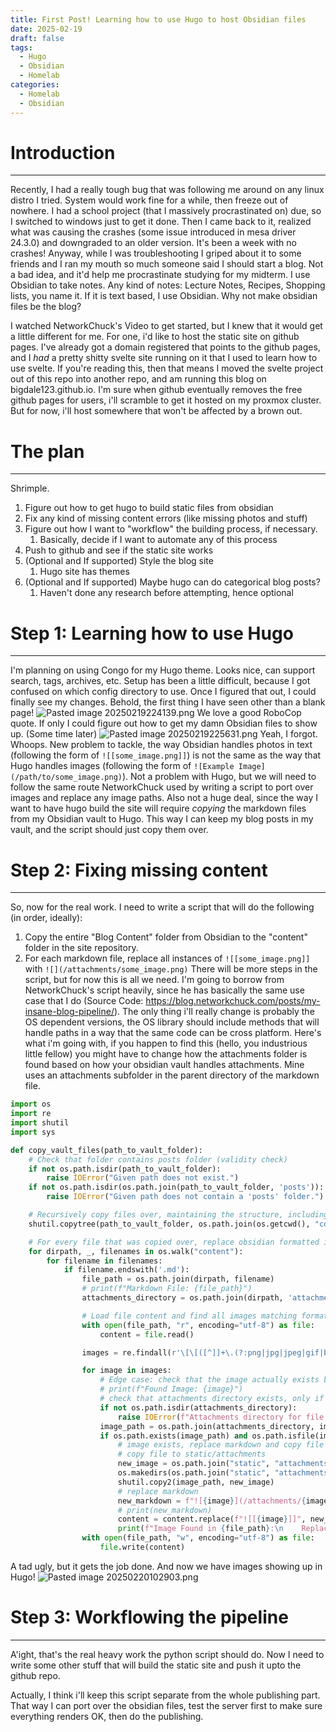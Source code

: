 ```yaml
---
title: First Post! Learning how to use Hugo to host Obsidian files
date: 2025-02-19
draft: false
tags:
  - Hugo
  - Obsidian
  - Homelab
categories:
  - Homelab
  - Obsidian
---
```

# Introduction
***
Recently, I had a really tough bug that was following me around on any linux distro I tried. System would work fine for a while, then freeze out of nowhere. I had a school project (that I massively procrastinated on) due, so I switched to windows just to get it done. Then I came back to it, realized what was causing the crashes (some issue introduced in mesa driver 24.3.0) and downgraded to an older version. It's been a week with no crashes!
Anyway, while I was troubleshooting I griped about it to some friends and I ran my mouth so much someone said I should start a blog. Not a bad idea, and it'd help me procrastinate studying for my midterm. I use Obsidian to take notes. Any kind of notes: Lecture Notes, Recipes, Shopping lists, you name it. If it is text based, I use Obsidian. Why not make obsidian files be the blog?

I watched NetworkChuck's Video to get started, but I knew that it would get a little different for me. For one, i'd like to host the static site on github pages. I've already got a domain registered that points to the github pages, and I *had* a pretty shitty svelte site running on it that I used to learn how to use svelte. If you're reading this, then that means I moved the svelte project out of this repo into another repo, and am running this blog on bigdale123.github.io. I'm sure when github eventually removes the free github pages for users, i'll scramble to get it hosted on my proxmox cluster. But for now, i'll host somewhere that won't be affected by a brown out.

# The plan
***
Shrimple.
1. Figure out how to get hugo to build static files from obsidian
2. Fix any kind of missing content errors (like missing photos and stuff)
3. Figure out how I want to "workflow" the building process, if necessary.
	1. Basically, decide if I want to automate any of this process
4. Push to github and see if the static site works
5. (Optional and If supported) Style the blog site
	1. Hugo site has themes
6. (Optional and If supported) Maybe hugo can do categorical blog posts?
	1. Haven't done any research before attempting, hence optional

# Step 1: Learning how to use Hugo
***
I'm planning on using Congo for my Hugo theme. Looks nice, can support search, tags, archives, etc. Setup has been a little difficult, because I got confused on which config directory to use. Once I figured that out, I could finally see my changes. Behold, the first thing I have seen other than a blank page!
![Pasted image 20250219224139.png](/attachments/Pasted%20image%2020250219224139.png)
We love a good RoboCop quote. If only I could figure out how to get my damn Obsidian files to show up.
(Some time later)
![Pasted image 20250219225631.png](/attachments/Pasted%20image%2020250219225631.png)
Yeah, I forgot. Whoops. 
New problem to tackle, the way Obsidian handles photos in text (following the form of `![[some_image.png]]`) is not the same as the way that Hugo handles images (following the form of `![Example Image](/path/to/some_image.png)`). Not a problem with Hugo, but we will need to follow the same route NetworkChuck used by writing a script to port over images and replace any image paths. Also not a huge deal, since the way I want to have hugo build the site will require *copying* the markdown files from my Obsidian vault to Hugo. This way I can keep my blog posts in my vault, and the script should just copy them over.

# Step 2: Fixing missing content
***
So, now for the real work. I need to write a script that will do the following (in order, ideally):
1. Copy the entire "Blog Content" folder from Obsidian to the "content" folder in the site repository.
2. For each markdown file, replace all instances of `![[some_image.png]]` with `![](/attachments/some_image.png)`
There will be more steps in the script, but for now this is all we need. I'm going to borrow from NetworkChuck's script heavily, since he has basically the same use case that I do (Source Code: https://blog.networkchuck.com/posts/my-insane-blog-pipeline/). The only thing i'll really change is probably the OS dependent versions, the OS library should include methods that will handle paths in a way that the same code can be cross platform. Here's what i'm going with, if you happen to find this (hello, you industrious little fellow) you might have to change how the attachments folder is found based on how your obsidian vault handles attachments. Mine uses an attachments subfolder in the parent directory of the markdown file.
```python
import os
import re
import shutil
import sys

def copy_vault_files(path_to_vault_folder):
    # Check that folder contains posts folder (validity check)
    if not os.path.isdir(path_to_vault_folder):
        raise IOError("Given path does not exist.")
    if not os.path.isdir(os.path.join(path_to_vault_folder, 'posts')):
        raise IOError("Given path does not contain a 'posts' folder.")

    # Recursively copy files over, maintaining the structure, including attachments
    shutil.copytree(path_to_vault_folder, os.path.join(os.getcwd(), "content"), dirs_exist_ok=True)

    # For every file that was copied over, replace obsidian formatted images with appropriate hugo image format
    for dirpath, _, filenames in os.walk("content"):
        for filename in filenames:
            if filename.endswith('.md'):
                file_path = os.path.join(dirpath, filename)
                # print(f"Markdown File: {file_path}")
                attachments_directory = os.path.join(dirpath, 'attachments')

                # Load file content and find all images matching format ![[]]
                with open(file_path, "r", encoding="utf-8") as file:
                    content = file.read()

                images = re.findall(r'\[\[([^]]+\.(?:png|jpg|jpeg|gif|bmp|svg|webp))\]\]', content)

                for image in images:
                    # Edge case: check that the image actually exists before replacing the markdown
                    # print(f"Found Image: {image}")
                    # check that attachments directory exists, only if file contains images
                    if not os.path.isdir(attachments_directory):
                        raise IOError(f"Attachments directory for file {file_path} does not exist")
                    image_path = os.path.join(attachments_directory, image)
                    if os.path.exists(image_path) and os.path.isfile(image_path):
                        # image exists, replace markdown and copy file to static/attachments
                        # copy file to static/attachments
                        new_image = os.path.join("static", "attachments", image)
                        os.makedirs(os.path.join("static", "attachments"), exist_ok=True)
                        shutil.copy2(image_path, new_image)
                        # replace markdown
                        new_markdown = f"![{image}](/attachments/{image.replace(' ', '%20')})"
                        # print(new_markdown)
                        content = content.replace(f"![[{image}]]", new_markdown)
                        print(f"Image Found in {file_path}:\n    Replacing ![[{image}]] with {new_markdown}")
                with open(file_path, "w", encoding="utf-8") as file:
                    file.write(content)
```
A tad ugly, but it gets the job done. And now we have images showing up in Hugo!
![Pasted image 20250220102903.png](/attachments/Pasted%20image%2020250220102903.png)

# Step 3: Workflowing the pipeline
***
A'ight, that's the real heavy work the python script should do. Now I need to write some other stuff that will build the static site and push it upto the github repo.

Actually, I think i'll keep this script separate from the whole publishing part. That way I can port over the obsidian files, test the server first to make sure everything renders OK, then do the publishing.





